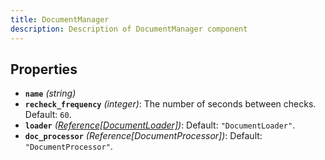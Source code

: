 ```yaml
---
title: DocumentManager
description: Description of DocumentManager component
---
```

## Properties

- **`name`** *(string)*
- **`recheck_frequency`** *(integer)*: The number of seconds between checks. Default: `60`.
- **`loader`** *([Reference[DocumentLoader]](/docs/components/documentloader/overview/))*: Default: `"DocumentLoader"`.
- **`doc_processor`** *(Reference[DocumentProcessor])*: Default: `"DocumentProcessor"`.
